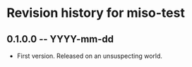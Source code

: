 # Revision history for miso-test

## 0.1.0.0 -- YYYY-mm-dd

* First version. Released on an unsuspecting world.
